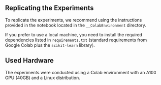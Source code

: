 ## Replicating the Experiments

To replicate the experiments, we recommend using the instructions provided in the notebook located in the `__ColabEnvironment` directory.

If you prefer to use a local machine, you need to install the required dependencies listed in `requirements.txt` (standard requirements from Google Colab plus the `scikit-learn` library).

## Used Hardware

The experiments were conducted using a Colab environment with an A100 GPU (40GB) and a Linux distribution.